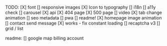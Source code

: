 TODO:
[X] font
[] responsive images
[X] Icon to typography
[] i18n
[] a11y check
[] carousel
[X] api
[X] 404 page
[X] 500 page
[] video
[X] tab change animation
[] seo metadata
[] pwa
[] readme!
[X] homepage image animation
[] contact send message
[X] works - fix constant loading
[] recaptcha v3
[] grid / list

readme:
[] google map billing account